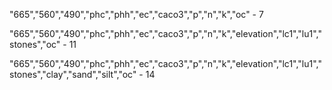 "665","560","490","phc","phh","ec","caco3","p","n","k","oc" - 7

"665","560","490","phc","phh","ec","caco3","p","n","k","elevation","lc1","lu1","stones","oc" - 11

"665","560","490","phc","phh","ec","caco3","p","n","k","elevation","lc1","lu1","stones","clay","sand","silt","oc" - 14